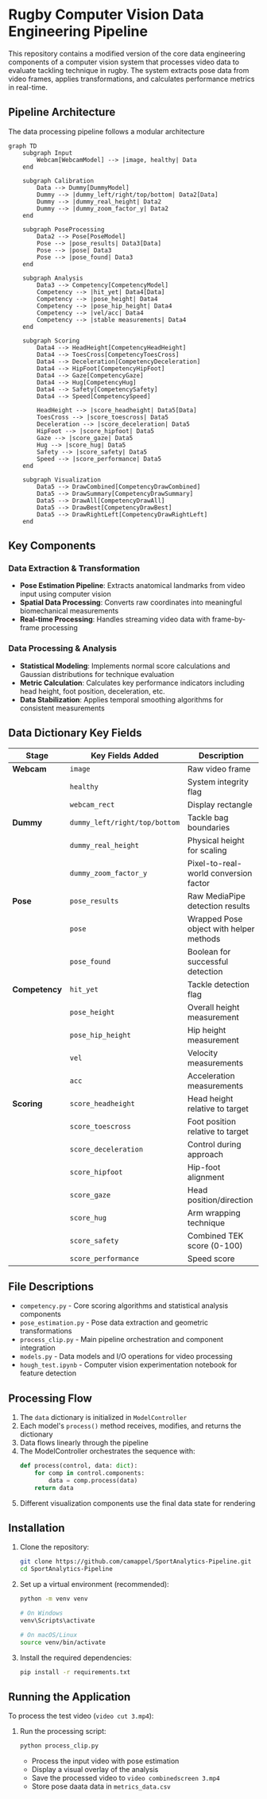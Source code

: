 # Rugby Computer Vision Data Engineering Pipeline
This repository contains a modified version of the core data engineering components of a computer vision system that processes video data to evaluate tackling technique in rugby. The system extracts pose data from video frames, applies transformations, and calculates performance metrics in real-time.

## Pipeline Architecture
The data processing pipeline follows a modular architecture

```mermaid
graph TD
    subgraph Input
        Webcam[WebcamModel] --> |image, healthy| Data
    end

    subgraph Calibration
        Data --> Dummy[DummyModel]
        Dummy --> |dummy_left/right/top/bottom| Data2[Data]
        Dummy --> |dummy_real_height| Data2
        Dummy --> |dummy_zoom_factor_y| Data2
    end

    subgraph PoseProcessing
        Data2 --> Pose[PoseModel]
        Pose --> |pose_results| Data3[Data]
        Pose --> |pose| Data3
        Pose --> |pose_found| Data3
    end

    subgraph Analysis
        Data3 --> Competency[CompetencyModel]
        Competency --> |hit_yet| Data4[Data]
        Competency --> |pose_height| Data4
        Competency --> |pose_hip_height| Data4
        Competency --> |vel/acc| Data4
        Competency --> |stable measurements| Data4
    end

    subgraph Scoring
        Data4 --> HeadHeight[CompetencyHeadHeight]
        Data4 --> ToesCross[CompetencyToesCross] 
        Data4 --> Deceleration[CompetencyDeceleration]
        Data4 --> HipFoot[CompetencyHipFoot]
        Data4 --> Gaze[CompetencyGaze]
        Data4 --> Hug[CompetencyHug]
        Data4 --> Safety[CompetencySafety]
        Data4 --> Speed[CompetencySpeed]
        
        HeadHeight --> |score_headheight| Data5[Data]
        ToesCross --> |score_toescross| Data5
        Deceleration --> |score_deceleration| Data5
        HipFoot --> |score_hipfoot| Data5
        Gaze --> |score_gaze| Data5
        Hug --> |score_hug| Data5
        Safety --> |score_safety| Data5
        Speed --> |score_performance| Data5
    end
    
    subgraph Visualization
        Data5 --> DrawCombined[CompetencyDrawCombined]
        Data5 --> DrawSummary[CompetencyDrawSummary]
        Data5 --> DrawAll[CompetencyDrawAll]
        Data5 --> DrawBest[CompetencyDrawBest]
        Data5 --> DrawRightLeft[CompetencyDrawRightLeft]
    end
```

## Key Components

### Data Extraction & Transformation
- **Pose Estimation Pipeline**: Extracts anatomical landmarks from video input using computer vision
- **Spatial Data Processing**: Converts raw coordinates into meaningful biomechanical measurements
- **Real-time Processing**: Handles streaming video data with frame-by-frame processing

### Data Processing & Analysis
- **Statistical Modeling**: Implements normal score calculations and Gaussian distributions for technique evaluation
- **Metric Calculation**: Calculates key performance indicators including head height, foot position, deceleration, etc.
- **Data Stabilization**: Applies temporal smoothing algorithms for consistent measurements

## Data Dictionary Key Fields

| Stage | Key Fields Added | Description |
|-------|-----------------|-------------|
| **Webcam** | `image` | Raw video frame |
|  | `healthy` | System integrity flag |
|  | `webcam_rect` | Display rectangle |
| **Dummy** | `dummy_left/right/top/bottom` | Tackle bag boundaries |
|  | `dummy_real_height` | Physical height for scaling |
|  | `dummy_zoom_factor_y` | Pixel-to-real-world conversion factor |
| **Pose** | `pose_results` | Raw MediaPipe detection results |
|  | `pose` | Wrapped Pose object with helper methods |
|  | `pose_found` | Boolean for successful detection |
| **Competency** | `hit_yet` | Tackle detection flag |
|  | `pose_height` | Overall height measurement |
|  | `pose_hip_height` | Hip height measurement |
|  | `vel` | Velocity measurements |
|  | `acc` | Acceleration measurements |
| **Scoring** | `score_headheight` | Head height relative to target |
|  | `score_toescross` | Foot position relative to target |
|  | `score_deceleration` | Control during approach |
|  | `score_hipfoot` | Hip-foot alignment |
|  | `score_gaze` | Head position/direction |
|  | `score_hug` | Arm wrapping technique |
|  | `score_safety` | Combined TEK score (0-100) |
|  | `score_performance` | Speed score |

## File Descriptions

- `competency.py` - Core scoring algorithms and statistical analysis components
- `pose_estimation.py` - Pose data extraction and geometric transformations
- `process_clip.py` - Main pipeline orchestration and component integration
- `models.py` - Data models and I/O operations for video processing
- `hough_test.ipynb` - Computer vision experimentation notebook for feature detection

## Processing Flow

1. The `data` dictionary is initialized in `ModelController`
2. Each model's `process()` method receives, modifies, and returns the dictionary
3. Data flows linearly through the pipeline
4. The ModelController orchestrates the sequence with:
   ```python
   def process(control, data: dict):
       for comp in control.components:
           data = comp.process(data)
       return data
   ```
5. Different visualization components use the final data state for rendering

## Installation
1. Clone the repository:
   ```bash
   git clone https://github.com/camappel/SportAnalytics-Pipeline.git
   cd SportAnalytics-Pipeline
   ```

2. Set up a virtual environment (recommended):
   ```bash
   python -m venv venv
   
   # On Windows
   venv\Scripts\activate
   
   # On macOS/Linux
   source venv/bin/activate
   ```

3. Install the required dependencies:
   ```bash
   pip install -r requirements.txt
   ```

## Running the Application

To process the test video (`video cut 3.mp4`):

1. Run the processing script:
   ```bash
   python process_clip.py
   ```
   - Process the input video with pose estimation
   - Display a visual overlay of the analysis
   - Save the processed video to `video combinedscreen 3.mp4`
   - Store pose daata data in `metrics_data.csv`